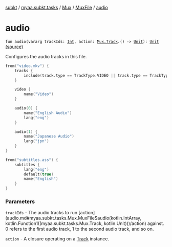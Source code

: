 [subkt](../../../index.md) / [myaa.subkt.tasks](../../index.md) / [Mux](../index.md) / [MuxFile](index.md) / [audio](./audio.md)

# audio

`fun audio(vararg trackIds: `[`Int`](https://kotlinlang.org/api/latest/jvm/stdlib/kotlin/-int/index.html)`, action: `[`Mux.Track`](../-track/index.md)`.() -> `[`Unit`](https://kotlinlang.org/api/latest/jvm/stdlib/kotlin/-unit/index.html)`): `[`Unit`](https://kotlinlang.org/api/latest/jvm/stdlib/kotlin/-unit/index.html) [(source)](https://github.com/Myaamori/SubKt/blob/0.1.10/src/main/kotlin/myaa/subkt/tasks/muxtask.kt#L420)

Configures the audio tracks in this file.

``` kotlin
from("video.mkv") {
    tracks {
        include(track.type == TrackType.VIDEO || track.type == TrackType.AUDIO)
    }

    video {
        name("Video")
    }

    audio(0) {
        name("English Audio")
        lang("eng")
    }

    audio(1) {
        name("Japanese Audio")
        lang("jpn")
    }
}

from("subtitles.ass") {
    subtitles {
        lang("eng")
        default(true)
        name("English")
    }
}
```

### Parameters

`trackIds` - The audio tracks to run [action](audio.md#myaa.subkt.tasks.Mux.MuxFile$audio(kotlin.IntArray, kotlin.Function1((myaa.subkt.tasks.Mux.Track, kotlin.Unit)))/action) against.
0 refers to the first audio track, 1 to the second audio track, and so on.

`action` - A closure operating on a [Track](../-track/index.md) instance.